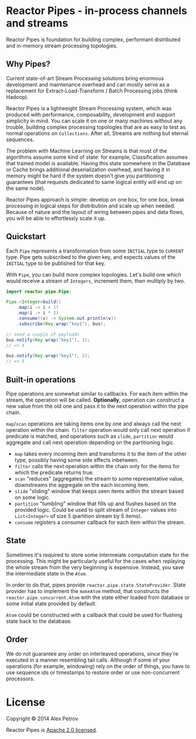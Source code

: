 # Reactor Pipes - in-process channels and streams

Reactor Pipes is foundation for building complex, performant
distributed and in-memory stream processing topologies.

## Why Pipes?

Current state-of-art Stream Processing solutions bring enormous
development and maintenance overhead and can mostly serve as a
replacement for Extract-Load-Transform / Batch Processing jobs (think
Hadoop).

Reactor Pipes is a lightweight Stream Processing system, which was
produced with performance, composability, development and support
simplicity in mind. You can scale it on one or many machines without any
trouble, building complex processing topologies that are as easy to test
as normal operations on `Collections`. After all, Streams are nothing
but eternal sequences.

The problem with Machine Learning on Streams is that most of the
algorithms assume some kind of state: for example, Classification
assumes that trained model is available. Having this state somewhere in
the Database or Cache brings additional deserialization overhead, and
having it in memory might be hard if the system doesn't give you
partitioning guarantees (that requests dedicated to same logical entity
will end up on the same node).

Reactor Pipes approach is simple: develop on one box, for one box, break
processing in logical steps for distribution and scale up when needed.
Because of nature and the layout of wiring between pipes and data
flows, you will be able to effortlessly scale it up.

## Quickstart

Each `Pipe` represents a transformation from some `INITIAL` type
to `CURRENT` type. Pipe gets subscribed to the given key, and
expects values of the `INITIAL` type to be published for that key.

With `Pipe`, you can build more complex topologies. Let's build
one which would receive a stream of `Integers`, increment them,
then multiply by two.

```java
import reactor.pipe.Pipe;

Pipe.<Integer>build()
    .map(i -> i + 1)
    .map(i -> i * 2)
    .consume((v) -> System.out.println(v))
    .subscribe(Key.wrap("key1"), bus);

// send a couple of payloads
bus.notify(Key.wrap("key1"), 1);
// => 4

bus.notify(Key.wrap("key1"), 2);
// => 6
```

## Built-in operations

Pipe operations are somewhat similar to callbacks. For each item
within the stream, the operation will be called. __Optionally__,
operation can construct a new value from the old one and
pass it to the next operation within the pipe chain.

`map`/`scan` operations are taking items one by one and always
call the next operation within the chain. `filter` operation would only
call next operation if predicate is matched, and operations
such as `slide`, `partition` would aggregate and call
next operation depending on the partitioning logic.

  * `map` takes every incoming item and transforms it to the item of the other type,
  possibly having some side effects inbetween.
  * `filter` calls the next operation within the chain only for the items for which
  the predicate returns true.
  * `scan` "reduces" (aggregates) the stream to some representative value, downstreams
  the aggregate on the each incoming item.
  * `slide` "sliding" window that keeps seen items within the stream based on some logic.
  * `partition` "tumbling" window that fills up and flushes based on the provided
  logic. Could be used to split stream of `Integer` values into `List<Integer>` of
  size 5 (partition stream by 5 items).
  * `consume` registers a consumer callback for each item within the stream.

## State

Sometimes it's required to store some intermeiate computation
state for the processing. This might be particularly useful
for the cases when replaying the whole stream from the very
beginning is expensive. Instead, you save the intermediate
state in the `Atom`.

In order to do that, pipes provide `reactor.pipe.state.StateProvider`.
State provider has to implement the `makeAtom` method, that
constructs the `reactor.pipe.concurrent.Atom` with the state
either loaded from database or some initial state provided
by default.

`Atom` could be constructed with a callback that could be
used for flushing state back to the database.

## Order

We do not guarantee any order on interleaved operations, since they're
executed in a manner resembling tail calls. Although if some of your
operations (for example, windowing) rely on the order of things, you
have to use sequence ids or timestamps to restore order or use
non-concurrent processors.

# License

Copyright © 2014 Alex Petrov

Reactor Pipes is [Apache 2.0 licensed](http://www.apache.org/licenses/LICENSE-2.0.html).
